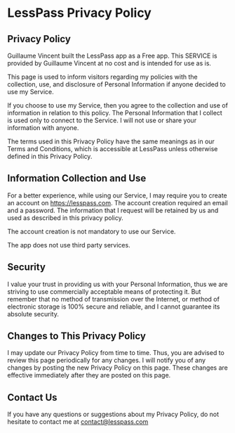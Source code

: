 # LessPass Privacy Policy

## Privacy Policy

Guillaume Vincent built the LessPass app as a Free app. This SERVICE is provided by Guillaume Vincent at no cost and is intended for use as is.

This page is used to inform visitors regarding my policies with the collection, use, and disclosure of Personal Information if anyone decided to use my Service.

If you choose to use my Service, then you agree to the collection and use of information in relation to this policy. The Personal Information that I collect is used only to connect to the Service. I will not use or share your information with anyone.

The terms used in this Privacy Policy have the same meanings as in our Terms and Conditions, which is accessible at LessPass unless otherwise defined in this Privacy Policy.

## Information Collection and Use

For a better experience, while using our Service, I may require you to create an account on https://lesspass.com. The account creation required an email and a password. The information that I request will be retained by us and used as described in this privacy policy.

The account creation is not mandatory to use our Service.

The app does not use third party services.

## Security

I value your trust in providing us with your Personal Information, thus we are striving to use commercially acceptable means of protecting it. But remember that no method of transmission over the Internet, or method of electronic storage is 100% secure and reliable, and I cannot guarantee its absolute security.

## Changes to This Privacy Policy

I may update our Privacy Policy from time to time. Thus, you are advised to review this page periodically for any changes. I will notify you of any changes by posting the new Privacy Policy on this page. These changes are effective immediately after they are posted on this page.

## Contact Us

If you have any questions or suggestions about my Privacy Policy, do not hesitate to contact me at contact@lesspass.com
